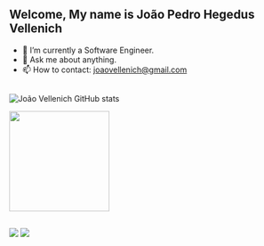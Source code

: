 ## Welcome, My name is João Pedro Hegedus Vellenich

- 🌱 I’m currently a Software Engineer.
- 💬 Ask me about anything.
- 📫 How to contact: joaovellenich@gmail.com
##

![João Vellenich GitHub stats](https://github-readme-stats.vercel.app/api?username=JoaoVellenich&show_icons=true&theme=dracula&count_private=true)


<div>
  <a href="https://github.com/JoaoVellenich">
  <img height="180em" src="https://github-readme-stats.vercel.app/api/top-langs/?username=JoaoVellenich&layout=compact&langs_count=7&theme=dracula"/>
</div>

  ##
  
  <a href="https://www.instagram.com/jpvellenich/" target="_blank"><img src="https://img.shields.io/badge/-Instagram-%23E4405F?style=for-the-badge&logo=instagram&logoColor=white" target="_blank"></a>
  <a href="https://www.linkedin.com/in/joaovellenich/" target="_blank"><img src="https://img.shields.io/badge/-LinkedIn-%230077B5?style=for-the-badge&logo=linkedin&logoColor=white" target="_blank"></a> 
